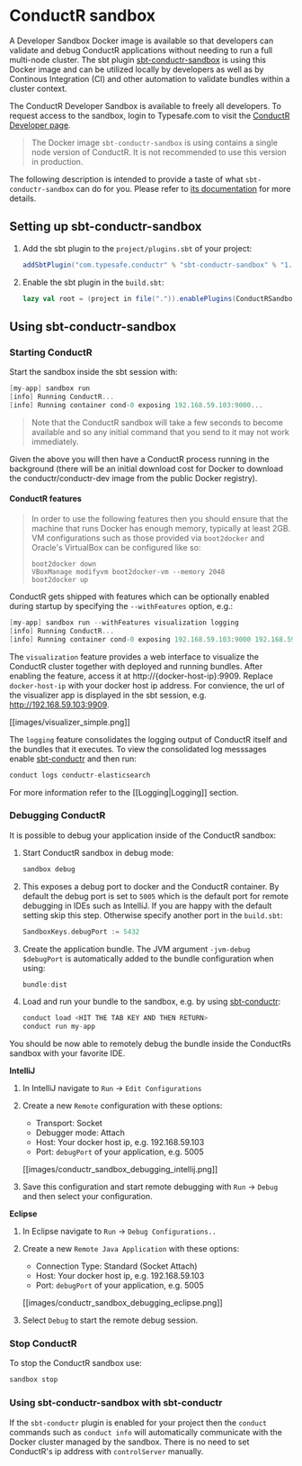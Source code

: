 # ConductR sandbox

A Developer Sandbox Docker image is available so that developers can validate and debug ConductR applications without needing to run a full multi-node cluster. The sbt plugin [sbt-conductr-sandbox](https://github.com/typesafehub/sbt-conductr-sandbox) is using this Docker image and can be utilized locally by developers as well as by Continous Integration (CI) and other automation to validate bundles within a cluster context.

The ConductR Developer Sandbox is available to freely all developers. To request access to the sandbox, login to Typesafe.com to visit the [ConductR Developer page](https://www.typesafe.com/product/conductr/developer).

> The Docker image `sbt-conductr-sandbox` is using contains a single node version of ConductR. It is not recommended to use this version in production.

The following description is intended to provide a taste of what `sbt-conductr-sandbox` can do for you. Please refer to [its documentation](https://github.com/typesafehub/sbt-conductr-sandbox) for more details.

## Setting up sbt-conductr-sandbox

1. Add the sbt plugin to the `project/plugins.sbt` of your project:

    ```scala
    addSbtPlugin("com.typesafe.conductr" % "sbt-conductr-sandbox" % "1.0.5")
    ```
2. Enable the sbt plugin in the `build.sbt`:    

    ```scala
    lazy val root = (project in file(".")).enablePlugins(ConductRSandbox)
    ```

## Using sbt-conductr-sandbox

### Starting ConductR

Start the sandbox inside the sbt session with:

```scala
[my-app] sandbox run
[info] Running ConductR...
[info] Running container cond-0 exposing 192.168.59.103:9000...
```

> Note that the ConductR sandbox will take a few seconds to become available and so any initial command that you send to it may not work immediately.

Given the above you will then have a ConductR process running in the background (there will be an initial download cost for Docker to download the conductr/conductr-dev image from the public Docker registry).

#### ConductR features

> In order to use the following features then you should ensure that the machine that runs Docker has enough memory, typically at least 2GB. VM configurations such as those provided via `boot2docker` and Oracle's VirtualBox can be configured like so:
> ```
> boot2docker down
> VBoxManage modifyvm boot2docker-vm --memory 2048
> boot2docker up
> ```

ConductR gets shipped with features which can be optionally enabled during startup by specifying the `--withFeatures` option, e.g.:
    
```scala
[my-app] sandbox run --withFeatures visualization logging
[info] Running ConductR...
[info] Running container cond-0 exposing 192.168.59.103:9000 192.168.59.103:9909...
```

The `visualization` feature provides a web interface to visualize the ConductR cluster together with deployed and running bundles. After enabling the feature, access it at http://{docker-host-ip}:9909. Replace `docker-host-ip` with your docker host ip address. For convience, the url of the visualizer app is displayed in the sbt session, e.g. http://192.168.59.103:9909.

[[images/visualizer_simple.png]]

The `logging` feature consolidates the logging output of ConductR itself and the bundles that it executes. To view the consolidated log messsages enable [sbt-conductr](https://github.com/sbt/sbt-conductr) and then run:

```scala
conduct logs conductr-elasticsearch
```

For more information refer to the [[Logging|Logging]] section.

### Debugging ConductR

It is possible to debug your application inside of the ConductR sandbox:

1. Start ConductR sandbox in debug mode:

    ```scala
    sandbox debug
    ```
2. This exposes a debug port to docker and the ConductR container. By default the debug port is set to `5005` which is the default port for remote debugging in IDEs such as IntelliJ. If you are happy with the default setting skip this step. Otherwise specify another port in the `build.sbt`:

    ```scala
    SandboxKeys.debugPort := 5432
    ```    
3. Create the application bundle. The JVM argument `-jvm-debug $debugPort` is automatically added to the bundle configuration when using:

    ```scala
    bundle:dist
    ```
4. Load and run your bundle to the sandbox, e.g. by using [sbt-conductr](https://github.com/sbt/sbt-conductr):

    ```scala
    conduct load <HIT THE TAB KEY AND THEN RETURN>
    conduct run my-app
    ```

You should be now able to remotely debug the bundle inside the ConductRs sandbox with your favorite IDE.

**IntelliJ**

1. In IntelliJ navigate to `Run` -> `Edit Configurations`
2. Create a new `Remote` configuration with these options:
    - Transport: Socket
    - Debugger mode: Attach
    - Host: Your docker host ip, e.g. 192.168.59.103
    - Port: `debugPort` of your application, e.g. 5005

    [[images/conductr_sandbox_debugging_intellij.png]]
3. Save this configuration and start remote debugging with `Run` -> `Debug` and then select your configuration.

**Eclipse**

1. In Eclipse navigate to `Run` -> `Debug Configurations..`
2. Create a new `Remote Java Application` with these options:
    - Connection Type: Standard (Socket Attach)
    - Host: Your docker host ip, e.g. 192.168.59.103
    - Port: `debugPort` of your application, e.g. 5005

    [[images/conductr_sandbox_debugging_eclipse.png]]
3. Select `Debug` to start the remote debug session.

### Stop ConductR

To stop the ConductR sandbox use:

```scala
sandbox stop
```

### Using sbt-conductr-sandbox with sbt-conductr

If the `sbt-conductr` plugin is enabled for your project then the `conduct` commands such as `conduct info` will automatically communicate with the Docker cluster managed by the sandbox. There is no need to set ConductR's ip address with `controlServer` manually.
